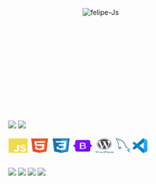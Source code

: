 
<div style="display: flex; justify-content: center;">
  <img alt="felipe-Js" height="200" width="200" src="https://github.com/Felipecardosopessoa/Felipecardosopessoa/assets/107128979/fdab384b-69d2-444d-985c-5bc709373cd3">
</div>

  
  ##
 
<div>
  <a href="https://github.com/Felipecardosopessoa"></a><div>
<div>
  <img height="180em" src="https://github-readme-stats.vercel.app/api?username=Felipecardosopessoa&show_icons=true&theme=dark&include_all_commits=true&count_private=true"/>
  <img height="180em" src="https://github-readme-stats.vercel.app/api/top-langs/?username=Felipecardosopessoa&layout=compact&langs_count=7&theme=dark"/>
</div>

<div style="display: inline_block"><br>
  <img align="center" alt="Rafa-Js" height="30" width="40" src="https://raw.githubusercontent.com/devicons/devicon/master/icons/javascript/javascript-plain.svg">
  <img align="center" alt="feli-HTML" height="30" width="40" src="https://raw.githubusercontent.com/devicons/devicon/master/icons/html5/html5-original.svg">
  <img align="center" alt="feli-CSS" height="30" width="40" src="https://raw.githubusercontent.com/devicons/devicon/master/icons/css3/css3-original.svg">
  <img align="center" alt="feli-CSS" height="30" width="40" src="https://raw.githubusercontent.com/devicons/devicon/master/icons/bootstrap/bootstrap-original.svg">
  <img align="center" alt="feli-WORDPRESS" height="30" width="40" src="https://raw.githubusercontent.com/devicons/devicon/master/icons/wordpress/wordpress-original.svg">
  <img align="center" alt="feli-HTML" height="30"  src="https://github.com/devicons/devicon/blob/master/icons/mysql/mysql-original.svg">
  <img align="center" alt="feli-HTML" height="30"  src="https://github.com/devicons/devicon/blob/master/icons/vscode/vscode-original.svg">
  
</div>

  
  ##
 
<div> 
 
  <a href="https://instagram.com/felipecpessoa1" target="_blank"><img src="https://img.shields.io/badge/-Instagram-%23E4405F?style=for-the-badge&logo=instagram&logoColor=white" target="_blank"></a>
  <a href="https://twitter.com/FelipecardosoIT" target="_blank"><img src="https://img.shields.io/badge/Twitch-9146FF?style=for-the-badge&logo=twitch&logoColor=white" target="_blank"></a>
  <a href="https://www.linkedin.com/in/felipe-cardoso-94113a22b?" target="_blank"><img src="https://img.shields.io/badge/-LinkedIn-%230077B5?style=for-the-badge&logo=linkedin&logoColor=white" target="_blank"></a> 
  <a href = "mailto:felipecpessoa1adm@gmail.com"><img src="https://img.shields.io/badge/-Gmail-%23333?style=for-the-badge&logo=gmail&logoColor=white" target="_blank"></a>

</div>

